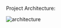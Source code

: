 Project Architecture:

![architecture](https://github.com/user-attachments/assets/39f10a09-c45c-4015-b62c-9943557fe2df)
